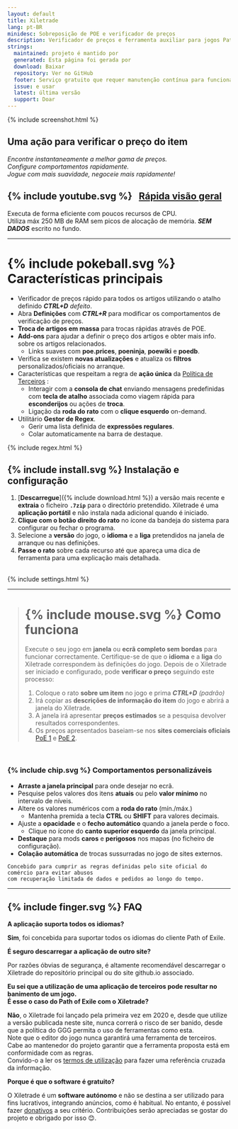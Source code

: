 ```yaml
---
layout: default
title: Xiletrade
lang: pt-BR
minidesc: Sobreposição de POE e verificador de preços
description: Verificador de preços e ferramenta auxiliar para jogos Path Of Exile
strings:
  maintained: projeto é mantido por
  generated: Esta página foi gerada por
  download: Baixar
  repository: Ver no GitHub
  footer: Serviço gratuito que requer manutenção contínua para funcionar corretamente.
  issue: e usar
  latest: última versão
  support: Doar
---
```

{% include screenshot.html %} 

## Uma ação para verificar o preço do item

*Encontre instantaneamente a melhor gama de preços.*  
*Configure comportamentos rapidamente.*  
*Jogue com mais suavidade, negoceie mais rapidamente!*  

## {% include youtube.svg %} &nbsp; [Rápida visão geral](https://youtu.be/NygCZvZyUX0)<br>
Executa de forma eficiente com poucos recursos de CPU.  
Utiliza máx 250 MB de RAM sem picos de alocação de memória. 
***SEM DADOS*** escrito no fundo.  

* * * 

# {% include pokeball.svg %} Características principais

- Verificador de preços rápido para todos os artigos utilizando o atalho definido ***CTRL+D*** *defeito*.
- Abra **Definições** com ***CTRL+R*** para modificar os comportamentos de verificação de preços.
- **Troca de artigos em massa** para trocas rápidas através de POE.
- **Add-ons** para ajudar a definir o preço dos artigos e obter mais info. sobre os artigos relacionados.
	- Links suaves com **poe.prices**, **poeninja**, **poewiki** e **poedb**.
- Verifica se existem **novas atualizações** e atualiza os **filtros** personalizados/oficiais no arranque.
- Características que respeitam a regra de **ação única** da [Política de Terceiros](https://www.pathofexile.com/developer/docs#policy) :
	- Interagir com a **consola de chat** enviando mensagens predefinidas com **tecla de atalho** associada como viagem rápida para **esconderijos** ou ações de **troca**.
	- Ligação da **roda do rato** com o **clique esquerdo** on-demand.
- Utilitário **Gestor de Regex**.
	- Gerir uma lista definida de **expressões regulares**.
	- Colar automaticamente na barra de destaque.  

{% include regex.html %}
<br>

## {% include install.svg %} Instalação e configuração

1. [**Descarregue**]({% include download.html %}) a versão mais recente e **extraia** o ficheiro **`.7zip`** para o directório pretendido.
Xiletrade é uma **aplicação portátil** e não instala nada adicional quando é iniciado.
2. **Clique com o botão direito do rato** no ícone da bandeja do sistema para configurar ou fechar o programa.
3. Selecione a **versão** do jogo, o **idioma** e a **liga** pretendidos na janela de arranque ou nas definições.
4. **Passe o rato** sobre cada recurso até que apareça uma dica de ferramenta para uma explicação mais detalhada.   
<br>
{% include settings.html %}
<br>

* * * 

> # {% include mouse.svg %} Como funciona
>
> Execute o seu jogo em **janela** ou **ecrã completo sem bordas** para funcionar correctamente.
> Certifique-se de que o **idioma** e a **liga** do Xiletrade correspondem às definições do jogo.
> Depois de o Xiletrade ser iniciado e configurado, pode **verificar o preço** seguindo este processo: 
>   1. Coloque o rato **sobre um item** no jogo e prima ***CTRL+D*** *(padrão)* 
>   2. Irá copiar as **descrições de informação do item** do jogo e abrirá a janela do Xiletrade.
>   3. A janela irá apresentar **preços estimados** se a pesquisa devolver resultados correspondentes.
>   4. Os preços apresentados baseiam-se nos **sites comerciais oficiais** [PoE 1](https://www.pathofexile.com/trade/search/) e [PoE 2](https://www.pathofexile.com/trade2/search/poe2/).  

<br>

### {% include chip.svg %} Comportamentos personalizáveis

* **Arraste a janela principal** para onde desejar no ecrã.
* Pesquise pelos valores dos itens **atuais** ou pelo **valor mínimo** no intervalo de níveis.
* Altere os valores numéricos com a **roda do rato** (mín./máx.)
	* Mantenha premida a tecla **CTRL** ou **SHIFT** para valores decimais.
* Ajuste a **opacidade** e o **fecho automático** quando a janela perde o foco.
	* Clique no ícone do **canto superior esquerdo** da janela principal.
* **Destaque** para mods **caros** e **perigosos** nos mapas (no ficheiro de configuração).
* **Colação automática** de trocas sussurradas no jogo de sites externos.  

```
Concebido para cumprir as regras definidas pelo site oficial do comércio para evitar abusos 
com recuperação limitada de dados e pedidos ao longo do tempo.
```
* * *

## {% include finger.svg %} FAQ

<p class="accordion"><b>A aplicação suporta todos os idiomas?</b></p>
<div class="panel"> <b>Sim</b>, foi concebida para suportar todos os idiomas do cliente Path of Exile.</div>

<p class="accordion"><b>É seguro descarregar a aplicação de outro site?</b></p>
<div class="panel"> Por razões óbvias de segurança, é altamente recomendável descarregar o Xiletrade do repositório principal ou do site github.io associado.</div>

<p class="accordion"><b>Eu sei que a utilização de uma aplicação de terceiros pode resultar no banimento de um jogo. <br>É esse o caso do Path of Exile com o Xiletrade?</b></p>
<div class="panel"> <b>Não</b>, o Xiletrade foi lançado pela primeira vez em 2020 e, desde que utilize a versão publicada neste site, nunca correrá o risco de ser banido, desde que a política do GGG permita o uso de ferramentas como esta.
<br>Note que o editor do jogo nunca garantirá uma ferramenta de terceiros.
Cabe ao mantenedor do projeto garantir que a ferramenta proposta está em conformidade com as regras.
<br>Convido-o a ler os <a target="_blank" rel="noopener noreferrer" href="https://www.pathofexile.com/developer/docs#policy">termos de utilização</a> para fazer uma referência cruzada da informação.
</div>

<p class="accordion"><b>Porque é que o software é gratuito?</b></p>
<div class="panel"> O Xiletrade é um <b>software autónomo</b> e não se destina a ser utilizado para fins lucrativos, integrando anúncios, como é habitual. No entanto, é possível fazer <a target="_blank" rel="noopener noreferrer" href="{{ site.github.paypal_url }}">donativos</a> a seu critério. Contribuições serão apreciadas se gostar do projeto e obrigado por isso 😊.
</div>